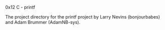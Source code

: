 0x12 C - printf

The project directory for the printf project by
Larry Nevins (bonjourbabes) and Adam Brummer (AdamNB-sys).
